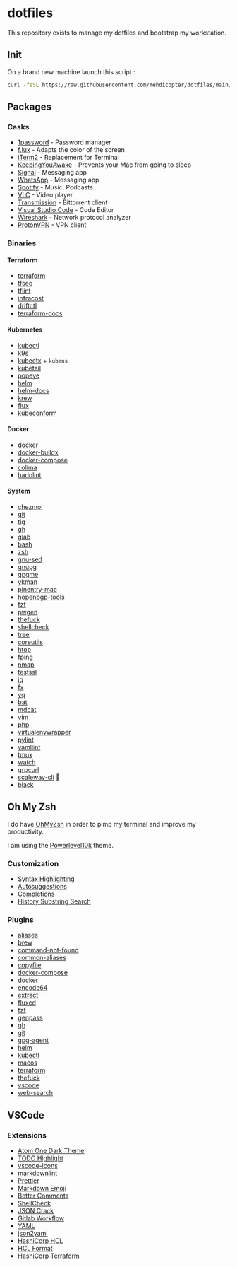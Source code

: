 # dotfiles

This repository exists to manage my dotfiles and bootstrap my workstation.

## Init

On a brand new machine launch this script :

```sh
curl -fsSL https://raw.githubusercontent.com/mehdicopter/dotfiles/main/install.sh | bash
```

## Packages

### Casks

- [1password](https://1password.com/) - Password manager
- [f.lux](https://justgetflux.com/) - Adapts the color of the screen
- [iTerm2](https://iterm2.com/) - Replacement for Terminal
- [KeepingYouAwake](https://keepingyouawake.app/) - Prevents your Mac from going to sleep
- [Signal](https://signal.org/) - Messaging app
- [WhatsApp](https://www.whatsapp.com/) - Messaging app
- [Spotify](https://www.spotify.com/) - Music, Podcasts
- [VLC](https://www.videolan.org/) - Video player
- [Transmission](https://transmissionbt.com/) - Bittorrent client
- [Visual Studio Code](https://code.visualstudio.com/) - Code Editor
- [Wireshark](https://www.wireshark.org/) - Network protocol analyzer
- [ProtonVPN](https://protonvpn.com/) - VPN client

### Binaries

#### Terraform

- [terraform](https://www.terraform.io/)
- [tfsec](https://github.com/aquasecurity/tfsec)
- [tflint](https://github.com/terraform-linters/tflint)
- [infracost](https://github.com/infracost/infracost)
- [driftctl](https://driftctl.com/)
- [terraform-docs](https://terraform-docs.io/)

#### Kubernetes

- [kubectl](https://kubernetes.io/docs/reference/kubectl/)
- [k9s](https://k9scli.io/)
- [kubectx](https://github.com/ahmetb/kubectx) + `kubens`
- [kubetail](https://github.com/johanhaleby/kubetail)
- [popeye](https://github.com/derailed/popeye)
- [helm](https://helm.sh/)
- [helm-docs](https://github.com/norwoodj/helm-docs)
- [krew](https://krew.sigs.k8s.io/)
- [flux](https://fluxcd.io/)
- [kubeconform](https://github.com/yannh/kubeconform)

#### Docker

- [docker](https://github.com/docker/cli)
- [docker-buildx](https://github.com/docker/buildx)
- [docker-compose](https://github.com/docker/compose)
- [colima](https://github.com/abiosoft/colima)
- [hadolint](https://github.com/hadolint/hadolint)

#### System

- [chezmoi](https://www.chezmoi.io/)
- [git](https://git-scm.com/)
- [tig](https://jonas.github.io/tig/)
- [gh](https://github.com/cli/cli)
- [glab](https://gitlab.com/gitlab-org/cli)
- [bash](https://www.gnu.org/software/bash/)
- [zsh](https://www.zsh.org/)
- [gnu-sed](https://www.gnu.org/software/sed/manual/sed.html)
- [gnupg](https://gnupg.org/)
- [gpgme](https://gnupg.org/software/gpgme/index.html)
- [ykman](https://developers.yubico.com/yubikey-manager/)
- [pinentry-mac](https://www.gnupg.org/related_software/pinentry/index.html)
- [hopenpgp-tools](https://hackage.haskell.org/package/hopenpgp-tools)
- [fzf](https://github.com/junegunn/fzf)
- [pwgen](https://pwgen.io/)
- [thefuck](https://github.com/nvbn/thefuck)
- [shellcheck](https://www.shellcheck.net/)
- [tree](https://linux.die.net/man/1/tree)
- [coreutils](https://www.gnu.org/software/coreutils/)
- [htop](https://htop.dev/)
- [fping](https://fping.org/)
- [nmap](https://nmap.org/)
- [testssl](https://testssl.sh/)
- [jq](https://stedolan.github.io/jq/)
- [fx](https://github.com/antonmedv/fx)
- [yq](https://github.com/mikefarah/yq)
- [bat](https://github.com/sharkdp/bat)
- [mdcat](https://github.com/swsnr/mdcat)
- [vim](https://www.vim.org/)
- [php](https://www.php.net/)
- [virtualenvwrapper](https://virtualenvwrapper.readthedocs.io/)
- [pylint](https://pylint.readthedocs.io/en/latest/)
- [yamllint](https://github.com/adrienverge/yamllint)
- [tmux](https://github.com/tmux/tmux/wiki)
- [watch](https://linux.die.net/man/1/watch)
- [grpcurl](https://github.com/fullstorydev/grpcurl)
- [scaleway-cli](https://github.com/scaleway/scaleway-cli) :purple_heart:
- [black](https://black.readthedocs.io/en/stable/)

## Oh My Zsh

I do have [OhMyZsh](https://github.com/ohmyzsh/ohmyzsh) in order to pimp my terminal and improve my productivity.

I am using the [Powerlevel10k](https://github.com/romkatv/powerlevel10k) theme.

### Customization

- [Syntax Highlighting](https://github.com/zsh-users/zsh-syntax-highlighting)
- [Autosuggestions](https://github.com/zsh-users/zsh-autosuggestions)
- [Completions](https://github.com/zsh-users/zsh-completions)
- [History Substring Search](https://github.com/zsh-users/zsh-history-substring-search)

### Plugins

- [aliases](https://github.com/ohmyzsh/ohmyzsh/tree/master/plugins/aliases)
- [brew](https://github.com/ohmyzsh/ohmyzsh/tree/master/plugins/brew)
- [command-not-found](https://github.com/ohmyzsh/ohmyzsh/tree/master/plugins/command-not-found)
- [common-aliases](https://github.com/ohmyzsh/ohmyzsh/tree/master/plugins/common-aliases)
- [copyfile](https://github.com/ohmyzsh/ohmyzsh/tree/master/plugins/copyfile)
- [docker-compose](https://github.com/ohmyzsh/ohmyzsh/tree/master/plugins/docker-compose)
- [docker](https://github.com/ohmyzsh/ohmyzsh/tree/master/plugins/docker)
- [encode64](https://github.com/ohmyzsh/ohmyzsh/tree/master/plugins/encode64)
- [extract](https://github.com/ohmyzsh/ohmyzsh/tree/master/plugins/extract)
- [fluxcd](https://github.com/ohmyzsh/ohmyzsh/tree/master/plugins/fluxcd)
- [fzf](https://github.com/ohmyzsh/ohmyzsh/tree/master/plugins/fzf)
- [genpass](https://github.com/ohmyzsh/ohmyzsh/tree/master/plugins/genpass)
- [gh](https://github.com/ohmyzsh/ohmyzsh/tree/master/plugins/gh)
- [git](https://github.com/ohmyzsh/ohmyzsh/tree/master/plugins/git)
- [gpg-agent](https://github.com/ohmyzsh/ohmyzsh/tree/master/plugins/gpg-agent)
- [helm](https://github.com/ohmyzsh/ohmyzsh/tree/master/plugins/helm)
- [kubectl](https://github.com/ohmyzsh/ohmyzsh/tree/master/plugins/kubectl)
- [macos](https://github.com/ohmyzsh/ohmyzsh/tree/master/plugins/macos)
- [terraform](https://github.com/ohmyzsh/ohmyzsh/tree/master/plugins/terraform)
- [thefuck](https://github.com/ohmyzsh/ohmyzsh/tree/master/plugins/thefuck)
- [vscode](https://github.com/ohmyzsh/ohmyzsh/tree/master/plugins/vscode)
- [web-search](https://github.com/ohmyzsh/ohmyzsh/tree/master/plugins/web-search)

## VSCode

### Extensions

- [Atom One Dark Theme](https://marketplace.visualstudio.com/items?itemName=akamud.vscode-theme-onedark)
- [TODO Highlight](https://marketplace.visualstudio.com/items?itemName=wayou.vscode-todo-highlight)
- [vscode-icons](https://marketplace.visualstudio.com/items?itemName=vscode-icons-team.vscode-icons)
- [markdownlint](https://marketplace.visualstudio.com/items?itemName=DavidAnson.vscode-markdownlint)
- [Prettier](https://marketplace.visualstudio.com/items?itemName=esbenp.prettier-vscode)
- [Markdown Emoji](https://marketplace.visualstudio.com/items?itemName=bierner.markdown-emoji)
- [Better Comments](https://marketplace.visualstudio.com/items?itemName=aaron-bond.better-comments)
- [ShellCheck](https://marketplace.visualstudio.com/items?itemName=timonwong.shellcheck)
- [JSON Crack](https://marketplace.visualstudio.com/items?itemName=aykutsarac.jsoncrack-vscode)
- [Gitlab Workflow](https://marketplace.visualstudio.com/items?itemName=GitLab.gitlab-workflow)
- [YAML](https://marketplace.visualstudio.com/items?itemName=redhat.vscode-yaml)
- [json2yaml](https://marketplace.visualstudio.com/items?itemName=tuxtina.json2yaml)
- [HashiCorp HCL](https://marketplace.visualstudio.com/items?itemName=hashicorp.hcl)
- [HCL Format](https://marketplace.visualstudio.com/items?itemName=fredwangwang.vscode-hcl-format)
- [HashiCorp Terraform](https://marketplace.visualstudio.com/items?itemName=hashicorp.terraform)

